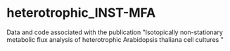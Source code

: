 # heterotrophic_INST-MFA
Data and code associated with the publication "Isotopically non-stationary metabolic flux analysis of heterotrophic Arabidopsis thaliana cell cultures "
